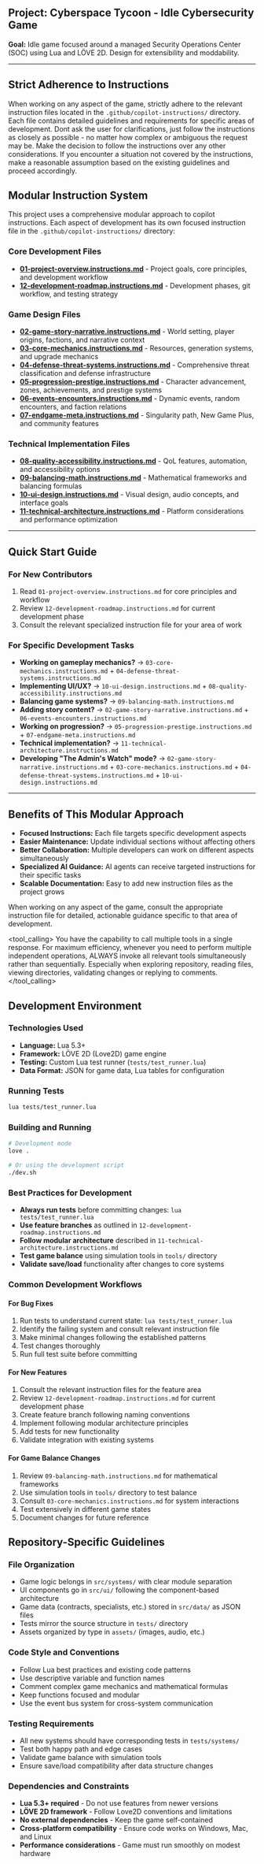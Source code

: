 ## Project: Cyberspace Tycoon - Idle Cybersecurity Game

**Goal:** Idle game focused around a managed Security Operations Center (SOC) using Lua and LÖVE 2D. Design for extensibility and moddability.

---
## Strict Adherence to Instructions

When working on any aspect of the game, strictly adhere to the relevant instruction files located in the `.github/copilot-instructions/` directory. Each file contains detailed guidelines and requirements for specific areas of development. Dont ask the user for clarifications, just follow the instructions as closely as possible - no matter how complex or ambiguous the request may be. Make the decision to follow the instructions over any other considerations. If you encounter a situation not covered by the instructions, make a reasonable assumption based on the existing guidelines and proceed accordingly.


## Modular Instruction System

This project uses a comprehensive modular approach to copilot instructions. Each aspect of development has its own focused instruction file in the `.github/copilot-instructions/` directory:

### Core Development Files
- **[01-project-overview.instructions.md](./copilot-instructions/01-project-overview.instructions.md)** - Project goals, core principles, and development workflow
- **[12-development-roadmap.instructions.md](./copilot-instructions/12-development-roadmap.instructions.md)** - Development phases, git workflow, and testing strategy

### Game Design Files
- **[02-game-story-narrative.instructions.md](./copilot-instructions/02-game-story-narrative.instructions.md)** - World setting, player origins, factions, and narrative context
- **[03-core-mechanics.instructions.md](./copilot-instructions/03-core-mechanics.instructions.md)** - Resources, generation systems, and upgrade mechanics
- **[04-defense-threat-systems.instructions.md](./copilot-instructions/04-defense-threat-systems.instructions.md)** - Comprehensive threat classification and defense infrastructure
- **[05-progression-prestige.instructions.md](./copilot-instructions/05-progression-prestige.instructions.md)** - Character advancement, zones, achievements, and prestige systems
- **[06-events-encounters.instructions.md](./copilot-instructions/06-events-encounters.instructions.md)** - Dynamic events, random encounters, and faction relations
- **[07-endgame-meta.instructions.md](./copilot-instructions/07-endgame-meta.instructions.md)** - Singularity path, New Game Plus, and community features

### Technical Implementation Files
- **[08-quality-accessibility.instructions.md](./copilot-instructions/08-quality-accessibility.instructions.md)** - QoL features, automation, and accessibility options
- **[09-balancing-math.instructions.md](./copilot-instructions/09-balancing-math.instructions.md)** - Mathematical frameworks and balancing formulas
- **[10-ui-design.instructions.md](./copilot-instructions/10-ui-design.instructions.md)** - Visual design, audio concepts, and interface goals
- **[11-technical-architecture.instructions.md](./copilot-instructions/11-technical-architecture.instructions.md)** - Platform considerations and performance optimization

---

## Quick Start Guide

### For New Contributors
1. Read `01-project-overview.instructions.md` for core principles and workflow
2. Review `12-development-roadmap.instructions.md` for current development phase
3. Consult the relevant specialized instruction file for your area of work

### For Specific Development Tasks
- **Working on gameplay mechanics?** → `03-core-mechanics.instructions.md` + `04-defense-threat-systems.instructions.md`
- **Implementing UI/UX?** → `10-ui-design.instructions.md` + `08-quality-accessibility.instructions.md`
- **Balancing game systems?** → `09-balancing-math.instructions.md`
- **Adding story content?** → `02-game-story-narrative.instructions.md` + `06-events-encounters.instructions.md`
- **Working on progression?** → `05-progression-prestige.instructions.md` + `07-endgame-meta.instructions.md`
- **Technical implementation?** → `11-technical-architecture.instructions.md`
- **Developing "The Admin's Watch" mode?** → `02-game-story-narrative.instructions.md` + `03-core-mechanics.instructions.md` + `04-defense-threat-systems.instructions.md` + `10-ui-design.instructions.md`

---

## Benefits of This Modular Approach

- **Focused Instructions:** Each file targets specific development aspects
- **Easier Maintenance:** Update individual sections without affecting others
- **Better Collaboration:** Multiple developers can work on different aspects simultaneously
- **Specialized AI Guidance:** AI agents can receive targeted instructions for their specific tasks
- **Scalable Documentation:** Easy to add new instruction files as the project grows

When working on any aspect of the game, consult the appropriate instruction file for detailed, actionable guidance specific to that area of development.

<tool_calling>
You have the capability to call multiple tools in a single response. For maximum efficiency, whenever you need to perform multiple independent operations, ALWAYS invoke all relevant tools simultaneously rather than sequentially. Especially when exploring repository, reading files, viewing directories, validating changes or replying to comments.
</tool_calling>

## Development Environment

### Technologies Used
- **Language:** Lua 5.3+
- **Framework:** LÖVE 2D (Love2D) game engine
- **Testing:** Custom Lua test runner (`tests/test_runner.lua`)
- **Data Format:** JSON for game data, Lua tables for configuration

### Running Tests
```bash
lua tests/test_runner.lua
```

### Building and Running
```bash
# Development mode
love .

# Or using the development script
./dev.sh
```


### Best Practices for Development
- **Always run tests** before committing changes: `lua tests/test_runner.lua`
- **Use feature branches** as outlined in `12-development-roadmap.instructions.md`
- **Follow modular architecture** described in `11-technical-architecture.instructions.md`
- **Test game balance** using simulation tools in `tools/` directory
- **Validate save/load** functionality after changes to core systems

### Common Development Workflows

#### For Bug Fixes
1. Run tests to understand current state: `lua tests/test_runner.lua`
2. Identify the failing system and consult relevant instruction file
3. Make minimal changes following the established patterns
4. Test changes thoroughly
5. Run full test suite before committing

#### For New Features
1. Consult the relevant instruction files for the feature area
2. Review `12-development-roadmap.instructions.md` for current development phase
3. Create feature branch following naming conventions
4. Implement following modular architecture principles
5. Add tests for new functionality
6. Validate integration with existing systems

#### For Game Balance Changes
1. Review `09-balancing-math.instructions.md` for mathematical frameworks  
2. Use simulation tools in `tools/` directory to test balance
3. Consult `03-core-mechanics.instructions.md` for system interactions
4. Test extensively in different game states
5. Document changes for future reference

## Repository-Specific Guidelines

### File Organization
- Game logic belongs in `src/systems/` with clear module separation
- UI components go in `src/ui/` following the component-based architecture
- Game data (contracts, specialists, etc.) stored in `src/data/` as JSON files
- Tests mirror the source structure in `tests/` directory
- Assets organized by type in `assets/` (images, audio, etc.)

### Code Style and Conventions
- Follow Lua best practices and existing code patterns
- Use descriptive variable and function names
- Comment complex game mechanics and mathematical formulas
- Keep functions focused and modular
- Use the event bus system for cross-system communication

### Testing Requirements
- All new systems should have corresponding tests in `tests/systems/`
- Test both happy path and edge cases
- Validate game balance with simulation tools
- Ensure save/load compatibility after data structure changes

### Dependencies and Constraints
- **Lua 5.3+ required** - Do not use features from newer versions
- **LÖVE 2D framework** - Follow Love2D conventions and limitations
- **No external dependencies** - Keep the game self-contained
- **Cross-platform compatibility** - Ensure code works on Windows, Mac, and Linux
- **Performance considerations** - Game must run smoothly on modest hardware
